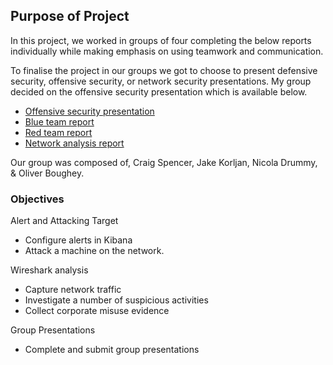 ## Purpose of Project
In this project, we worked in groups of four completing the below reports individually while making emphasis on using teamwork and communication. 

To finalise the project in our groups we got to choose to present defensive security, offensive security, or network security presentations. My group decided on the offensive security presentation which is available below.

- [Offensive security presentation](https://docs.google.com/presentation/d/1Ios2HS6lf78HZ1PCfdmpX61tD0nz7KdIZBa3lsYUCys/edit?usp=sharing)
- [Blue team report](https://github.com/JKorljan/Cyber-Security-Bootcamp-2021/tree/main/Project3-Offensive_Security_Presentation/Reports/Blue%20Team.docx)
- [Red team report](https://github.com/JKorljan/Cyber-Security-Bootcamp-2021/tree/main/Project3-Offensive_Security_Presentation/Reports/Red%20Team.docx)
- [Network analysis report](https://github.com/JKorljan/Cyber-Security-Bootcamp-2021/tree/main/Project3-Offensive_Security_Presentation/Reports/Network%20Analysis.docx)

Our group was composed of, Craig Spencer, Jake Korljan, Nicola Drummy, & Oliver Boughey.

### Objectives

Alert and Attacking Target

- Configure alerts in Kibana
- Attack a machine on the network.

Wireshark analysis

- Capture network traffic
- Investigate a number of suspicious activities
- Collect corporate misuse evidence

Group Presentations

- Complete and submit group presentations
